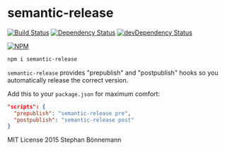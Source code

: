 # semantic-release
[![Build Status](https://travis-ci.org/boennemann/semantic-release.svg)](https://travis-ci.org/boennemann/semantic-release)
[![Dependency Status](https://david-dm.org/boennemann/semantic-release.svg)](https://david-dm.org/boennemann/semantic-release)
[![devDependency Status](https://david-dm.org/boennemann/semantic-release/dev-status.svg)](https://david-dm.org/boennemann/semantic-release#info=devDependencies)

[![NPM](https://nodei.co/npm/semantic-release.png?downloads=true&downloadRank=true&stars=true)](https://nodei.co/npm/semantic-release/)

```bash
npm i semantic-release
```

`semantic-release` provides "prepublish" and "postpublish" hooks so you automatically release the correct version.

Add this to your `package.json` for maximum comfort:
```json
"scripts": {
  "prepublish": "semantic-release pre",
  "postpublish": "semantic-release post"
}
```

MIT License
2015 Stephan Bönnemann
